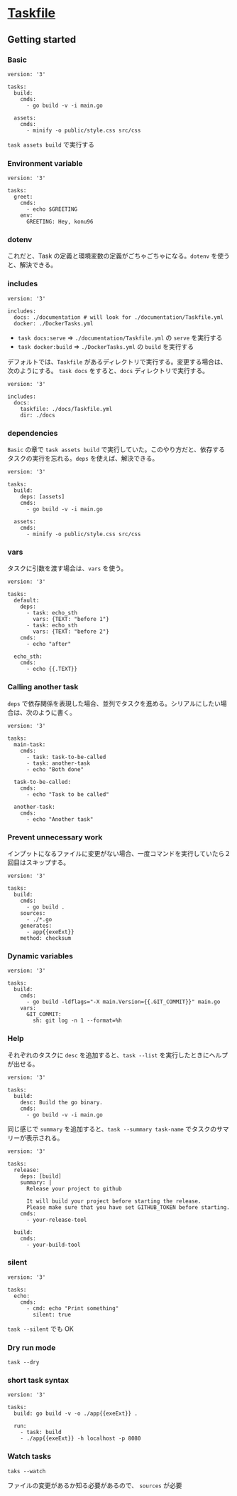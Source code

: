 # [Taskfile](https://taskfile.dev)

## Getting started

### Basic

```
version: '3'

tasks:
  build:
    cmds:
      - go build -v -i main.go

  assets:
    cmds:
      - minify -o public/style.css src/css
```

`task assets build` で実行する

### Environment variable

```
version: '3'

tasks:
  greet:
    cmds:
      - echo $GREETING
    env:
      GREETING: Hey, konu96
```

### dotenv

これだと、Task の定義と環境変数の定義がごちゃごちゃになる。`dotenv` を使うと、解決できる。

### includes

```
version: '3'

includes:
  docs: ./documentation # will look for ./documentation/Taskfile.yml
  docker: ./DockerTasks.yml
```

- `task docs:serve` => `./documentation/Taskfile.yml` の `serve` を実行する
- `task docker:build` => `./DockerTasks.yml` の `build` を実行する

デフォルトでは、`Taskfile` があるディレクトリで実行する。変更する場合は、次のようにする。
`task docs` をすると、`docs` ディレクトリで実行する。

```
version: '3'

includes:
  docs:
    taskfile: ./docs/Taskfile.yml
    dir: ./docs
```

### dependencies

`Basic` の章で `task assets build` で実行していた。このやり方だと、依存するタスクの実行を忘れる。`deps` を使えば、解決できる。

```
version: '3'

tasks:
  build:
    deps: [assets]
    cmds:
      - go build -v -i main.go

  assets:
    cmds:
      - minify -o public/style.css src/css
```

### vars

タスクに引数を渡す場合は、`vars` を使う。

```
version: '3'

tasks:
  default:
    deps:
      - task: echo_sth
        vars: {TEXT: "before 1"}
      - task: echo_sth
        vars: {TEXT: "before 2"}
    cmds:
      - echo "after"

  echo_sth:
    cmds:
      - echo {{.TEXT}}
```

### Calling another task

`deps` で依存関係を表現した場合、並列でタスクを進める。シリアルにしたい場合は、次のように書く。

```
version: '3'

tasks:
  main-task:
    cmds:
      - task: task-to-be-called
      - task: another-task
      - echo "Both done"

  task-to-be-called:
    cmds:
      - echo "Task to be called"

  another-task:
    cmds:
      - echo "Another task"
```

### Prevent unnecessary work
インプットになるファイルに変更がない場合、一度コマンドを実行していたら２回目はスキップする。

```
version: '3'

tasks:
  build:
    cmds:
      - go build .
    sources:
      - ./*.go
    generates:
      - app{{exeExt}}
    method: checksum
```

### Dynamic variables

```
version: '3'

tasks:
  build:
    cmds:
      - go build -ldflags="-X main.Version={{.GIT_COMMIT}}" main.go
    vars:
      GIT_COMMIT:
        sh: git log -n 1 --format=%h
```

### Help

それぞれのタスクに `desc` を追加すると、`task --list` を実行したときにヘルプが出せる。

```
version: '3'

tasks:
  build:
    desc: Build the go binary.
    cmds:
      - go build -v -i main.go
```

同じ感じで `summary` を追加すると、`task --summary task-name` でタスクのサマリーが表示される。

```
version: '3'

tasks:
  release:
    deps: [build]
    summary: |
      Release your project to github

      It will build your project before starting the release.
      Please make sure that you have set GITHUB_TOKEN before starting.
    cmds:
      - your-release-tool

  build:
    cmds:
      - your-build-tool
```

### silent

```
version: '3'

tasks:
  echo:
    cmds:
      - cmd: echo "Print something"
        silent: true
```

`task --silent` でも OK

### Dry run mode

`task --dry`


### short task syntax

```
version: '3'

tasks:
  build: go build -v -o ./app{{exeExt}} .

  run:
    - task: build
    - ./app{{exeExt}} -h localhost -p 8080
```

### Watch tasks

`taks --watch`

ファイルの変更があるか知る必要があるので、 `sources` が必要